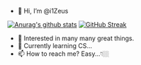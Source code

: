 - 👋 Hi, I’m @i1Zeus

[![Anurag's github stats](https://github-readme-stats.vercel.app/api?username=i1Zeus&theme=onedark_duo&show_icons=true)](https://github.com/anuraghazra/github-readme-stats)
[![GitHub Streak](http://github-readme-streak-stats.herokuapp.com?user=i1Zeus&theme=onedark_duo&date_format=%5BY.%5Dn.j)](https://git.io/streak-stats)

- 👀 Interested in many many great things. 
- 🌱 Currently learning CS...
- 📫 How to reach me? Easy...👇🏼

